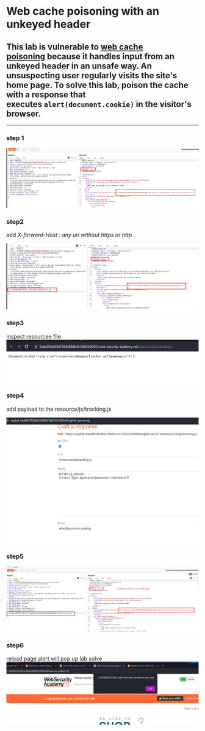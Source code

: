 # Web cache poisoning with an unkeyed header

## This lab is vulnerable to [web cache poisoning](https://portswigger.net/web-security/web-cache-poisoning) because it handles input from an unkeyed header in an unsafe way. An unsuspecting user regularly visits the site's home page. To solve this lab, poison the cache with a response that executes `alert(document.cookie)` in the visitor's browser.

---

### step 1

![screenshot](./images/lab1_send_homepage_to_repeter.png)

### step2

add _X-forword-Host : any url without https or http_

![screenshot](./images/lab1_x_forword_host_x-cache.png)

### step3

inspect resourcee file
![screenshot](./images/lab1_tracking_js_file.png)

### step4

add payload to the resource/js/tracking.js

![screenshot](./images/lab1_expolite_alert_payload.png)

### step5

![screenshot](./images/lab1_x-forword_host_repeter.png)

### step6

reload page alert will pop up lab solve
![screenshot](./images/lab1_alert_pop_up.png)
